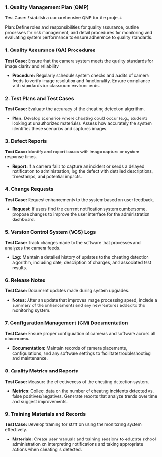 ### 1. Quality Management Plan (QMP)
Test Case: Establish a comprehensive QMP for the project.

Plan: Define roles and responsibilities for quality assurance, outline processes for risk management, and detail procedures for monitoring and evaluating system performance to ensure adherence to quality standards.

### 1. Quality Assurance (QA) Procedures
**Test Case:** Ensure that the camera system meets the quality standards for image clarity and reliability.
- **Procedure:** Regularly schedule system checks and audits of camera feeds to verify image resolution and functionality. Ensure compliance with standards for classroom environments.

### 2. Test Plans and Test Cases
**Test Case:** Evaluate the accuracy of the cheating detection algorithm.
- **Plan:** Develop scenarios where cheating could occur (e.g., students looking at unauthorized materials). Assess how accurately the system identifies these scenarios and captures images.

### 3. Defect Reports
**Test Case:** Identify and report issues with image capture or system response times.
- **Report:** If a camera fails to capture an incident or sends a delayed notification to administration, log the defect with detailed descriptions, timestamps, and potential impacts.

### 4. Change Requests
**Test Case:** Request enhancements to the system based on user feedback.
- **Request:** If users find the current notification system cumbersome, propose changes to improve the user interface for the administration dashboard.

### 5. Version Control System (VCS) Logs
**Test Case:** Track changes made to the software that processes and analyzes the camera feeds.
- **Log:** Maintain a detailed history of updates to the cheating detection algorithm, including date, description of changes, and associated test results.

### 6. Release Notes
**Test Case:** Document updates made during system upgrades.
- **Notes:** After an update that improves image processing speed, include a summary of the enhancements and any new features added to the monitoring system.

### 7. Configuration Management (CM) Documentation
**Test Case:** Ensure proper configuration of cameras and software across all classrooms.
- **Documentation:** Maintain records of camera placements, configurations, and any software settings to facilitate troubleshooting and maintenance.

### 8. Quality Metrics and Reports
**Test Case:** Measure the effectiveness of the cheating detection system.
- **Metrics:** Collect data on the number of cheating incidents detected vs. false positives/negatives. Generate reports that analyze trends over time and suggest improvements.

### 9. Training Materials and Records
**Test Case:** Develop training for staff on using the monitoring system effectively.
- **Materials:** Create user manuals and training sessions to educate school administration on interpreting notifications and taking appropriate actions when cheating is detected.

